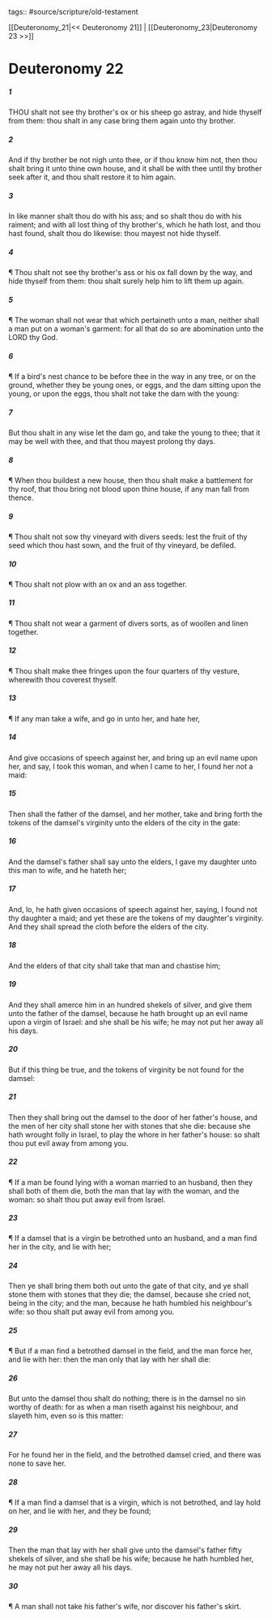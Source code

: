 tags:: #source/scripture/old-testament

[[Deuteronomy_21|<< Deuteronomy 21]] | [[Deuteronomy_23|Deuteronomy 23 >>]]

# Deuteronomy 22

##### 1

THOU shalt not see thy brother's ox or his sheep go astray, and hide thyself from them: thou shalt in any case bring them again unto thy brother.

##### 2

And if thy brother be not nigh unto thee, or if thou know him not, then thou shalt bring it unto thine own house, and it shall be with thee until thy brother seek after it, and thou shalt restore it to him again.

##### 3

In like manner shalt thou do with his ass; and so shalt thou do with his raiment; and with all lost thing of thy brother's, which he hath lost, and thou hast found, shalt thou do likewise: thou mayest not hide thyself.

##### 4

¶ Thou shalt not see thy brother's ass or his ox fall down by the way, and hide thyself from them: thou shalt surely help him to lift them up again.

##### 5

¶ The woman shall not wear that which pertaineth unto a man, neither shall a man put on a woman's garment: for all that do so are abomination unto the LORD thy God.

##### 6

¶ If a bird's nest chance to be before thee in the way in any tree, or on the ground, whether they be young ones, or eggs, and the dam sitting upon the young, or upon the eggs, thou shalt not take the dam with the young:

##### 7

But thou shalt in any wise let the dam go, and take the young to thee; that it may be well with thee, and that thou mayest prolong thy days.

##### 8

¶ When thou buildest a new house, then thou shalt make a battlement for thy roof, that thou bring not blood upon thine house, if any man fall from thence.

##### 9

¶ Thou shalt not sow thy vineyard with divers seeds: lest the fruit of thy seed which thou hast sown, and the fruit of thy vineyard, be defiled.

##### 10

¶ Thou shalt not plow with an ox and an ass together.

##### 11

¶ Thou shalt not wear a garment of divers sorts, as of woollen and linen together.

##### 12

¶ Thou shalt make thee fringes upon the four quarters of thy vesture, wherewith thou coverest thyself.

##### 13

¶ If any man take a wife, and go in unto her, and hate her,

##### 14

And give occasions of speech against her, and bring up an evil name upon her, and say, I took this woman, and when I came to her, I found her not a maid:

##### 15

Then shall the father of the damsel, and her mother, take and bring forth the tokens of the damsel's virginity unto the elders of the city in the gate:

##### 16

And the damsel's father shall say unto the elders, I gave my daughter unto this man to wife, and he hateth her;

##### 17

And, lo, he hath given occasions of speech against her, saying, I found not thy daughter a maid; and yet these are the tokens of my daughter's virginity. And they shall spread the cloth before the elders of the city.

##### 18

And the elders of that city shall take that man and chastise him;

##### 19

And they shall amerce him in an hundred shekels of silver, and give them unto the father of the damsel, because he hath brought up an evil name upon a virgin of Israel: and she shall be his wife; he may not put her away all his days.

##### 20

But if this thing be true, and the tokens of virginity be not found for the damsel:

##### 21

Then they shall bring out the damsel to the door of her father's house, and the men of her city shall stone her with stones that she die: because she hath wrought folly in Israel, to play the whore in her father's house: so shalt thou put evil away from among you.

##### 22

¶ If a man be found lying with a woman married to an husband, then they shall both of them die, both the man that lay with the woman, and the woman: so shalt thou put away evil from Israel.

##### 23

¶ If a damsel that is a virgin be betrothed unto an husband, and a man find her in the city, and lie with her;

##### 24

Then ye shall bring them both out unto the gate of that city, and ye shall stone them with stones that they die; the damsel, because she cried not, being in the city; and the man, because he hath humbled his neighbour's wife: so thou shalt put away evil from among you.

##### 25

¶ But if a man find a betrothed damsel in the field, and the man force her, and lie with her: then the man only that lay with her shall die:

##### 26

But unto the damsel thou shalt do nothing; there is in the damsel no sin worthy of death: for as when a man riseth against his neighbour, and slayeth him, even so is this matter:

##### 27

For he found her in the field, and the betrothed damsel cried, and there was none to save her.

##### 28

¶ If a man find a damsel that is a virgin, which is not betrothed, and lay hold on her, and lie with her, and they be found;

##### 29

Then the man that lay with her shall give unto the damsel's father fifty shekels of silver, and she shall be his wife; because he hath humbled her, he may not put her away all his days.

##### 30

¶ A man shall not take his father's wife, nor discover his father's skirt.
